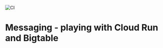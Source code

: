 ![CI](https://github.com/ramonmedeiros/messaging/workflows/CI/badge.svg)


# Messaging - playing with Cloud Run and Bigtable
